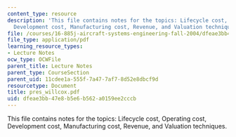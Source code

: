 ```yaml
---
content_type: resource
description: 'This file contains notes for the topics: Lifecycle cost, Operating cost,
  Development cost, Manufacturing cost, Revenue, and Valuation techniques.'
file: /courses/16-885j-aircraft-systems-engineering-fall-2004/dfeae3bb47e8b5e6b562a0159ee2cccb_pres_willcox.pdf
file_type: application/pdf
learning_resource_types:
- Lecture Notes
ocw_type: OCWFile
parent_title: Lecture Notes
parent_type: CourseSection
parent_uid: 11cdee1a-555f-7a47-7af7-8d52e8dbcf9d
resourcetype: Document
title: pres_willcox.pdf
uid: dfeae3bb-47e8-b5e6-b562-a0159ee2cccb
---
```

This file contains notes for the topics: Lifecycle cost, Operating cost, Development cost, Manufacturing cost, Revenue, and Valuation techniques.

